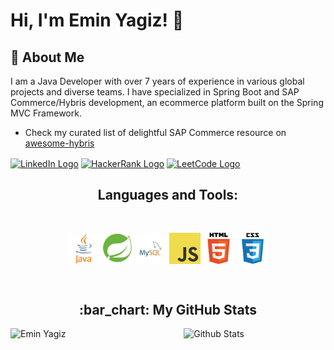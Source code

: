 # Hi, I'm Emin Yagiz! :wave:
## :rocket: About Me

I am a Java Developer with over 7 years of experience in various global projects and diverse teams. I have specialized in Spring Boot and SAP Commerce/Hybris development, an ecommerce platform built on the Spring MVC Framework.

- Check my curated list of delightful SAP Commerce resource on [awesome-hybris](https://github.com/eminyagiz42/awesome-hybris)

<a href="https://www.linkedin.com/in/eminyagiz/">
  <img align="center" src="https://cdn.icon-icons.com/icons2/2699/PNG/512/linkedin_logo_icon_171224.png" alt="LinkedIn Logo" width="130px"/></a>

<a href="https://www.hackerrank.com/profile/eminyagiz42">
  <img align="center" src="https://cdn.icon-icons.com/icons2/2530/PNG/512/hackerrank_button_icon_151894.png" alt="HackerRank Logo" width="130px"/></a>

<a href="https://leetcode.com/u/eminyagiz/">
  <img align="center" src="https://cdn.icon-icons.com/icons2/2530/PNG/512/leetcode_button_icon_151892.png" alt="LeetCode Logo" width="130px"/></a>

<!-- ![](https://visitor-badge.glitch.me/badge?page_id=eminyagiz42&left_color=blue&right_color=green) -->
<!--   ![Visitor Count](https://profile-counter.glitch.me/eminyagiz42/count.svg) -->

<span><h2 align="center">Languages and Tools:</h2>
<br>
<p align="center">
<img align="center" src="https://github.com/github/explore/blob/60c4ca5a1ccb9592f3fb4f5167fbcd58c9ad000d/topics/java/java.png" alt="Java" width="50px" height="50px"/>
<img align="center" src="https://github.com/github/explore/blob/60c4ca5a1ccb9592f3fb4f5167fbcd58c9ad000d/topics/spring-boot/spring-boot.png" alt="Spring Boot Logo" width="50px" height="50px"/>
<img align="center" src="https://github.com/github/explore/blob/60c4ca5a1ccb9592f3fb4f5167fbcd58c9ad000d/topics/mysql/mysql.png" alt="MySQL Logo" width="50px" height="50px"/>
<img align="center" src="https://github.com/github/explore/blob/60c4ca5a1ccb9592f3fb4f5167fbcd58c9ad000d/topics/javascript/javascript.png" alt="JS Logo" width="50px" height="50px"/>
<img align="center" src="https://github.com/github/explore/blob/60c4ca5a1ccb9592f3fb4f5167fbcd58c9ad000d/topics/html/html.png" alt="HTML" width="50px" height="50px"/>
<img align="center" src="https://github.com/github/explore/blob/60c4ca5a1ccb9592f3fb4f5167fbcd58c9ad000d/topics/css/css.png" alt="CSS" width="50px" height="50px"/>
</p></span>

<br>

<h2 align="center"> :bar_chart: My GitHub Stats</h2>
<div>
  <img align="left" src="https://github-readme-streak-stats.herokuapp.com/?user=eminyagiz42&theme=indian-flag" alt="Emin Yagiz" height="250px" width="45%" />
  <img align="right" src="https://github-readme-stats.vercel.app/api?username=eminyagiz42&theme=flag-india&show_icons=true&count_private=true" alt="Github Stats" height="255px" width="45%"/>
</div>

</br>  

<!-- <div>
  <img align="left" src="https://github-readme-stats.vercel.app/api/top-langs/?username=eminyagiz42&layout=default&langs_count=8&hide=&theme=indian-flag" alt="Emin Yagiz" height="275px" width="30%"/>
</div>-->
